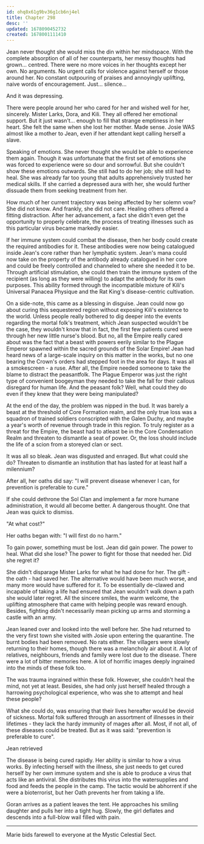 ```yaml
---
id: ohq8x61g9bv36g1cb6nj4el
title: Chapter 298
desc: ''
updated: 1678090452732
created: 1678001111410
---
```


Jean never thought she would miss the din within her mindspace. With the complete absorption of all of her counterparts, her messy thoughts had grown... centred. There were no more voices in her thoughts except her own. No arguments. No urgent calls for violence against herself or those around her. No constant outpouring of praises and annoyingly uplifting, naive words of encouragement. Just... silence...

And it was depressing.

There were people around her who cared for her and wished well for her, sincerely. Mister Larks, Dora, and Kili. They all offered her emotional support. But it just wasn't... enough to fill that strange emptiness in her heart. She felt the same when she lost her mother. Made sense. Josie WAS almost like a mother to Jean, even if her attendant kept calling herself a slave.

Speaking of emotions. She never thought she would be able to experience them again. Though it was unfortunate that the first set of emotions she was forced to experience were so dour and sorrowful. But she couldn't show these emotions outwards. She still had to do her job; she still had to heal. She was already far too young that adults apprehensively trusted her medical skills. If she carried a depressed aura with her, she would further dissuade them from seeking treatment from her.

How much of her current trajectory was being affected by her solemn vow? She did not know. And frankly, she did not care. Healing others offered a fitting distraction. After her advancement, a fact she didn't even get the opportunity to properly celebrate, the process of treating illnesses such as this particular virus became markedly easier.

If her immune system could combat the disease, then her body could create the required antibodies for it. These antibodies were now being catalogued inside Jean's core rather than her lymphatic system. Jean's mana could now take on the property of the antibody already catalogued in her core and could be freely controlled and channeled to where she needed it to be. Through artificial stimulation, she could then train the immune system of the recipient (as long as they were willing) to adapt the antibody for its own purposes. This ability formed through the incompatible mixture of Kili's Universal Panacea Physique and the Rat King's disease-centric cultivation.

On a side-note, this came as a blessing in disguise. Jean could now go about curing this sequestered region without exposing Kili's existence to the world. Unless people really bothered to dig deeper into the events regarding the mortal folk's treatment, which Jean suspected wouldn't be the case, they wouldn't know that in fact, the first few patients cured were through her new little nurse's blood. But no, all the Empire really cared about was the fact that a beast with powers eerily similar to the Plague Emperor spawned within the sacred grounds of the Solar Empire! Jean had heard news of a large-scale inquiry on this matter in the works, but no one bearing the Crown's orders had stepped foot in the area for days. It was all a smokescreen - a ruse. After all, the Empire needed someone to take the blame to distract the peasantfolk. The Plague Emperor was just the right type of convenient boogeyman they needed to take the fall for their callous disregard for human life. And the peasant folk? Well, what could they do even if they knew that they were being manipulated?

At the end of the day, the problem was nipped in the bud. It was barely a beast at the threshold of Core Formation realm, and the only true loss was a squadron of trained soldiers conscripted with the Galen Duchy, and maybe a year's worth of revenue through trade in this region. To truly register as a threat for the Empire, the beast had to atleast be in the Core Condensation Realm and threaten to dismantle a seat of power. Or, the loss should include the life of a scion from a storeyed clan or sect.

It was all so bleak. Jean was disgusted and enraged. But what could she do? Threaten to dismantle an institution that has lasted for at least half a milennium?

After all, her oaths did say: "I will prevent disease whenever I can, for prevention is preferable to cure."

If she could dethrone the Sol Clan and implement a far more humane administration, it would all become better. A dangerous thought. One that Jean was quick to dismiss.

"At what cost?"

Her oaths began with: "I will first do no harm."

To gain power, something must be lost. Jean did gain power. The power to heal. What did she lose? The power to fight for those that needed her. Did she regret it?

She didn't disparage Mister Larks for what he had done for her. The gift - the oath - had saved her. The alternative would have been much worse, and many more would have suffered for it. To be essentially de-clawed and incapable of taking a life had ensured that Jean wouldn't walk down a path she would later regret. All the sincere smiles, the warm welcome, the uplifting atmosphere that came with helping people was reward enough. Besides, fighting didn't necessarily mean picking up arms and storming a castle with an army.

Jean leaned over and looked into the well before her. She had returned to the very first town she visited with Josie upon entering the quarantine. The burnt bodies had been removed. No rats either. The villagers were slowly returning to their homes, though there was a melancholy air about it. A lot of relatives, neighbours, friends and family were lost due to the disease. There were a lot of bitter memories here. A lot of horrific images deeply ingrained into the minds of these folk too.

The was trauma ingrained within these folk. However, she couldn't heal the mind, not yet at least. Besides, she had only just herself healed through a harrowing psychological experience, who was she to attempt and heal these people?

What she could do, was ensuring that their lives hereafter would be devoid of sickness. Mortal folk suffered through an assortment of illnesses in their lifetimes - they lack the hardy immunity of mages after all. Most, if not all, of these diseases could be treated. But as it was said: "prevention is preferable to cure".

Jean retrieved

The disease is being cured rapidly. Her ability is similar to how a virus works. By infecting herself with the illness, she just needs to get cured herself by her own immune system and she is able to produce a virus that acts like an antiviral. She distributes this virus into the watersupplies and food and feeds the people in the camp. The tactic would be abhorrent if she were a bioterrorist, but her Oath prevents her from taking a life.

Goran arrives as a patient leaves the tent. He approaches his smiling daughter and pulls her into a tight hug. Slowly, the girl deflates and descends into a full-blow wail filled with pain.

____

Marie bids farewell to everyone at the Mystic Celestial Sect.